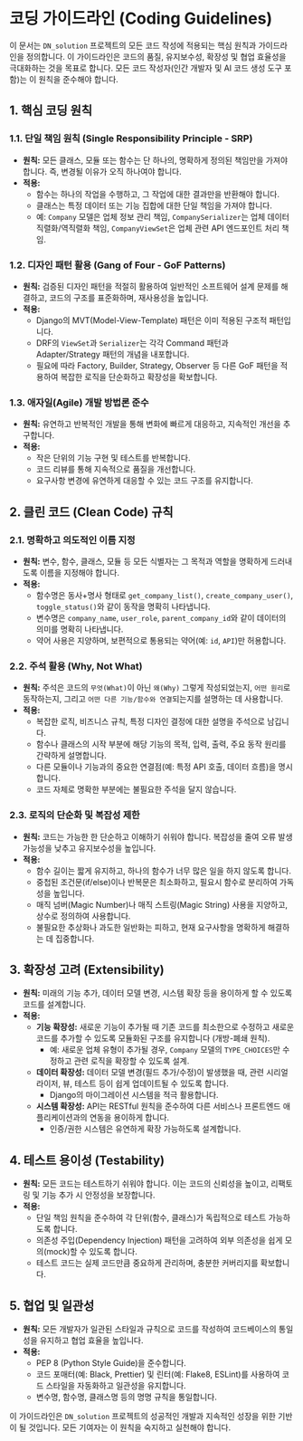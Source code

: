 # 코딩 가이드라인 (Coding Guidelines)

이 문서는 `DN_solution` 프로젝트의 모든 코드 작성에 적용되는 핵심 원칙과 가이드라인을 정의합니다. 이 가이드라인은 코드의 품질, 유지보수성, 확장성 및 협업 효율성을 극대화하는 것을 목표로 합니다. 모든 코드 작성자(인간 개발자 및 AI 코드 생성 도구 포함)는 이 원칙을 준수해야 합니다.

## 1. 핵심 코딩 원칙

### 1.1. 단일 책임 원칙 (Single Responsibility Principle - SRP)

*   **원칙:** 모든 클래스, 모듈 또는 함수는 단 하나의, 명확하게 정의된 책임만을 가져야 합니다. 즉, 변경될 이유가 오직 하나여야 합니다.
*   **적용:**
    *   함수는 하나의 작업을 수행하고, 그 작업에 대한 결과만을 반환해야 합니다.
    *   클래스는 특정 데이터 또는 기능 집합에 대한 단일 책임을 가져야 합니다.
    *   예: `Company` 모델은 업체 정보 관리 책임, `CompanySerializer`는 업체 데이터 직렬화/역직렬화 책임, `CompanyViewSet`은 업체 관련 API 엔드포인트 처리 책임.

### 1.2. 디자인 패턴 활용 (Gang of Four - GoF Patterns)

*   **원칙:** 검증된 디자인 패턴을 적절히 활용하여 일반적인 소프트웨어 설계 문제를 해결하고, 코드의 구조를 표준화하며, 재사용성을 높입니다.
*   **적용:**
    *   Django의 MVT(Model-View-Template) 패턴은 이미 적용된 구조적 패턴입니다.
    *   DRF의 `ViewSet`과 `Serializer`는 각각 Command 패턴과 Adapter/Strategy 패턴의 개념을 내포합니다.
    *   필요에 따라 Factory, Builder, Strategy, Observer 등 다른 GoF 패턴을 적용하여 복잡한 로직을 단순화하고 확장성을 확보합니다.

### 1.3. 애자일(Agile) 개발 방법론 준수

*   **원칙:** 유연하고 반복적인 개발을 통해 변화에 빠르게 대응하고, 지속적인 개선을 추구합니다.
*   **적용:**
    *   작은 단위의 기능 구현 및 테스트를 반복합니다.
    *   코드 리뷰를 통해 지속적으로 품질을 개선합니다.
    *   요구사항 변경에 유연하게 대응할 수 있는 코드 구조를 유지합니다.

## 2. 클린 코드 (Clean Code) 규칙

### 2.1. 명확하고 의도적인 이름 지정

*   **원칙:** 변수, 함수, 클래스, 모듈 등 모든 식별자는 그 목적과 역할을 명확하게 드러내도록 이름을 지정해야 합니다.
*   **적용:**
    *   함수명은 동사+명사 형태로 `get_company_list()`, `create_company_user()`, `toggle_status()`와 같이 동작을 명확히 나타냅니다.
    *   변수명은 `company_name`, `user_role`, `parent_company_id`와 같이 데이터의 의미를 명확히 나타냅니다.
    *   약어 사용은 지양하며, 보편적으로 통용되는 약어(예: `id`, `API`)만 허용합니다.

### 2.2. 주석 활용 (Why, Not What)

*   **원칙:** 주석은 코드의 `무엇(What)`이 아닌 `왜(Why)` 그렇게 작성되었는지, `어떤 원리`로 동작하는지, 그리고 `어떤 다른 기능/함수와 연결`되는지를 설명하는 데 사용합니다.
*   **적용:**
    *   복잡한 로직, 비즈니스 규칙, 특정 디자인 결정에 대한 설명을 주석으로 남깁니다.
    *   함수나 클래스의 시작 부분에 해당 기능의 목적, 입력, 출력, 주요 동작 원리를 간략하게 설명합니다.
    *   다른 모듈이나 기능과의 중요한 연결점(예: 특정 API 호출, 데이터 흐름)을 명시합니다.
    *   코드 자체로 명확한 부분에는 불필요한 주석을 달지 않습니다.

### 2.3. 로직의 단순화 및 복잡성 제한

*   **원칙:** 코드는 가능한 한 단순하고 이해하기 쉬워야 합니다. 복잡성을 줄여 오류 발생 가능성을 낮추고 유지보수성을 높입니다.
*   **적용:**
    *   함수 길이는 짧게 유지하고, 하나의 함수가 너무 많은 일을 하지 않도록 합니다.
    *   중첩된 조건문(if/else)이나 반복문은 최소화하고, 필요시 함수로 분리하여 가독성을 높입니다.
    *   매직 넘버(Magic Number)나 매직 스트링(Magic String) 사용을 지양하고, 상수로 정의하여 사용합니다.
    *   불필요한 추상화나 과도한 일반화는 피하고, 현재 요구사항을 명확하게 해결하는 데 집중합니다.

## 3. 확장성 고려 (Extensibility)

*   **원칙:** 미래의 기능 추가, 데이터 모델 변경, 시스템 확장 등을 용이하게 할 수 있도록 코드를 설계합니다.
*   **적용:**
    *   **기능 확장성:** 새로운 기능이 추가될 때 기존 코드를 최소한으로 수정하고 새로운 코드를 추가할 수 있도록 모듈화된 구조를 유지합니다 (개방-폐쇄 원칙).
        *   예: 새로운 업체 유형이 추가될 경우, `Company` 모델의 `TYPE_CHOICES`만 수정하고 관련 로직을 확장할 수 있도록 설계.
    *   **데이터 확장성:** 데이터 모델 변경(필드 추가/수정)이 발생했을 때, 관련 시리얼라이저, 뷰, 테스트 등이 쉽게 업데이트될 수 있도록 합니다.
        *   Django의 마이그레이션 시스템을 적극 활용합니다.
    *   **시스템 확장성:** API는 RESTful 원칙을 준수하여 다른 서비스나 프론트엔드 애플리케이션과의 연동을 용이하게 합니다.
        *   인증/권한 시스템은 유연하게 확장 가능하도록 설계합니다.

## 4. 테스트 용이성 (Testability)

*   **원칙:** 모든 코드는 테스트하기 쉬워야 합니다. 이는 코드의 신뢰성을 높이고, 리팩토링 및 기능 추가 시 안정성을 보장합니다.
*   **적용:**
    *   단일 책임 원칙을 준수하여 각 단위(함수, 클래스)가 독립적으로 테스트 가능하도록 합니다.
    *   의존성 주입(Dependency Injection) 패턴을 고려하여 외부 의존성을 쉽게 모의(mock)할 수 있도록 합니다.
    *   테스트 코드는 실제 코드만큼 중요하게 관리하며, 충분한 커버리지를 확보합니다.

## 5. 협업 및 일관성

*   **원칙:** 모든 개발자가 일관된 스타일과 규칙으로 코드를 작성하여 코드베이스의 통일성을 유지하고 협업 효율을 높입니다.
*   **적용:**
    *   PEP 8 (Python Style Guide)을 준수합니다.
    *   코드 포매터(예: Black, Prettier) 및 린터(예: Flake8, ESLint)를 사용하여 코드 스타일을 자동화하고 일관성을 유지합니다.
    *   변수명, 함수명, 클래스명 등의 명명 규칙을 통일합니다.

이 가이드라인은 `DN_solution` 프로젝트의 성공적인 개발과 지속적인 성장을 위한 기반이 될 것입니다. 모든 기여자는 이 원칙을 숙지하고 실천해야 합니다.
